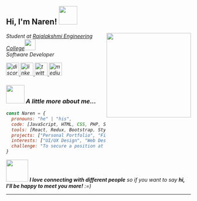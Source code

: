 <h2> Hi, I'm Naren! <img src="https://media.giphy.com/media/mGcNjsfWAjY5AEZNw6/giphy.gif" width="50"></h2>
<img align='right' src="https://cdn.pixabay.com/animation/2024/06/04/13/22/13-22-13-877_512.gif" width="230">
<p><em>Student at <a href="https://www.rajalakshmi.org/">Rajalakshmi Engineering College</a><img src="https://media.giphy.com/media/fYSnHlufseco8Fh93Z/giphy.gif" width="30"></br>Software Developer
<div align="left">
  <a href="https://discordapp.com/users/1005150755612794921" target="_blank">
    <img src="https://img.shields.io/static/v1?message=Discord&logo=discord&label=&color=7289DA&logoColor=white&labelColor=&style=for-the-badge" height="35" alt="discord logo"  />
  </a>
  <a href="https://www.linkedin.com/in/naren-m-b-7b2933248/" target="_blank">
    <img src="https://img.shields.io/static/v1?message=LinkedIn&logo=linkedin&label=&color=0077B5&logoColor=white&labelColor=&style=for-the-badge" height="35" alt="linkedin logo"  />
  </a>
  <a href="https://x.com/nayakan001?t=Xb3Zff6Uv2l_SyZdmZs-mQ&s=09" target="_blank">
    <img src="https://img.shields.io/static/v1?message=Twitter&logo=twitter&label=&color=1DA1F2&logoColor=white&labelColor=&style=for-the-badge" height="35" alt="twitter logo"  />
  </a>
  <a href="https://medium.com/@211701036" target="_blank">
    <img src="https://img.shields.io/static/v1?message=Medium&logo=medium&label=&color=12100E&logoColor=white&labelColor=&style=for-the-badge" height="35" alt="medium logo"  />
  </a>
</div>



### <img src="https://media.giphy.com/media/VgCDAzcKvsR6OM0uWg/giphy.gif" width="50"> A little more about me...

```javascript
const Naren = {
  pronouns: "he" | "his",
  code: [JavaScript, HTML, CSS, PHP, SQL, Python, Java],
  tools: [React, Redux, Bootstrap, Styled-Components],
  projects: ["Personal Portfolio", "Financial Website", "Hand Cricket Game"],
  interests: ["UI/UX Design", "Web Design", "Accessibility", "Digital Marketing"],
  challenge: "To secure a position at a reputable company"
}
```



<img src="https://media.giphy.com/media/LnQjpWaON8nhr21vNW/giphy.gif" width="60"> <em><b>I love connecting with different people</b> so if you want to say <b>hi, I'll be happy to meet you more!</b> :=)</em>

---
